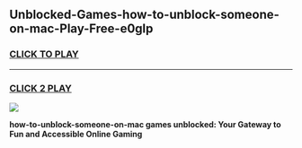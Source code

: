 
## Unblocked-Games-how-to-unblock-someone-on-mac-Play-Free-e0glp
<h3>
<a href="https://premium76.site?title=how-to-unblock-someone-on-mac&ref=19M">CLICK TO PLAY</a></h3>
<hr>

<h3>
<a href="https://premium76.site?title=how-to-unblock-someone-on-mac&ref=19M">CLICK 2 PLAY</a>
  
</h3>

<a href="https://premium76.site?title=how-to-unblock-someone-on-mac&ref=19M"><img src="https://clearcache.store/games.png"></a>


**how-to-unblock-someone-on-mac games unblocked: Your Gateway to Fun and Accessible Online Gaming**
